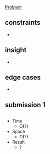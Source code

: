 [Problem]()

## constraints
-

## insight
-

## edge cases
-

## submission 1
```java

```
- Time
    - O(?)
- Space
    - O(?)
- Result
    - ?

